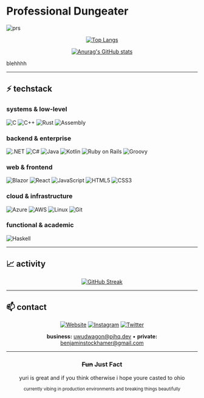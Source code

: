 # Professional Dungeater 
![prs](https://img.shields.io/badge/dynamic/json?color=blueviolet&label=Merged%20PRs&query=total_count&url=https%3A%2F%2Fapi.github.com%2Fsearch%2Fissues%3Fq%3Dauthor%3Agcat101%2520type%3Apr%2520is%3Amerged)

<div align="center">

[![Top Langs](https://github-readme-stats-git-masterorgs-github-readme-stats-team.vercel.app/api/top-langs/?username=zeldalorddactivatewindows&langs_count=8&theme=tokyonight&layout=compact&include_orgs=true&hide_border=true)](https://github.com/anuraghazra/github-readme-stats)

[![Anurag's GitHub stats](https://github-readme-stats-git-masterorgs-github-readme-stats-team.vercel.app/api?username=zeldalorddactivatewindows&count_private=true&show_icons=true&theme=tokyonight&include_orgs=true&hide_border=true&bg_color=1a1b27)](https://github.com/anuraghazra/github-readme-stats)

</div>

blehhhh

---

## ⚡ techstack

### systems & low-level
![C](https://img.shields.io/badge/-C-A8B9CC?style=flat&logo=c&logoColor=black)
![C++](https://img.shields.io/badge/-C++-00599C?style=flat&logo=cplusplus&logoColor=white)
![Rust](https://img.shields.io/badge/-Rust-000000?style=flat&logo=rust&logoColor=white)
![Assembly](https://img.shields.io/badge/-x86%20Assembly-654FF0?style=flat&logo=assemblyscript&logoColor=white)

### backend & enterprise
![.NET](https://img.shields.io/badge/-.NET-512BD4?style=flat&logo=.net&logoColor=white)
![C#](https://img.shields.io/badge/-C%23-239120?style=flat&logo=csharp&logoColor=white)
![Java](https://img.shields.io/badge/-Java-007396?style=flat&logo=openjdk&logoColor=white)
![Kotlin](https://img.shields.io/badge/-Kotlin-7F52FF?style=flat&logo=kotlin&logoColor=white)
![Ruby on Rails](https://img.shields.io/badge/-Ruby%20on%20Rails-CC0000?style=flat&logo=ruby-on-rails&logoColor=white)
![Groovy](https://img.shields.io/badge/-Groovy-4298B8?style=flat&logo=apache-groovy&logoColor=white)

### web & frontend
![Blazor](https://img.shields.io/badge/-Blazor-512BD4?style=flat&logo=blazor&logoColor=white)
![React](https://img.shields.io/badge/-React-61DAFB?style=flat&logo=react&logoColor=black)
![JavaScript](https://img.shields.io/badge/-JavaScript-F7DF1E?style=flat&logo=javascript&logoColor=black)
![HTML5](https://img.shields.io/badge/-HTML5-E34F26?style=flat&logo=html5&logoColor=white)
![CSS3](https://img.shields.io/badge/-CSS3-1572B6?style=flat&logo=css3&logoColor=white)

### cloud & infrastructure
![Azure](https://img.shields.io/badge/-Azure-0089D6?style=flat&logo=microsoft-azure&logoColor=white)
![AWS](https://img.shields.io/badge/-AWS-232F3E?style=flat&logo=amazon-aws&logoColor=white)
![Linux](https://img.shields.io/badge/-Linux-FCC624?style=flat&logo=linux&logoColor=black)
![Git](https://img.shields.io/badge/-Git-F05032?style=flat&logo=git&logoColor=white)

### functional & academic
![Haskell](https://img.shields.io/badge/-Haskell-5D4F85?style=flat&logo=haskell&logoColor=white)

---

## 📈 activity

<div align="center">

[![GitHub Streak](https://streak-stats.demolab.com/?user=zeldalorddactivatewindows&theme=tokyonight&hide_border=true&background=1a1b27)](https://git.io/streak-stats)

</div>

---

## 📫 contact

<div align="center">

[![Website](https://img.shields.io/badge/-pjhq.dev-000000?style=for-the-badge&logo=About.me&logoColor=white)](https://www.pjhq.dev/)
[![Instagram](https://img.shields.io/badge/-@vielzukuhl-E4405F?style=for-the-badge&logo=instagram&logoColor=white)](https://www.instagram.com/vielzukuhl)
[![Twitter](https://img.shields.io/badge/-@Benjami17351584-1DA1F2?style=for-the-badge&logo=twitter&logoColor=white)](https://x.com/Benjami17351584)

**business:** uwudwagon@pjhq.dev • **private:** benjaminstockhamer@gmail.com

</div>

---

<div align="center">

### ~~Fun~~ Just Fact
yuri is great and if you think otherwise i hope youre casted to ohio

<sub>currently vibing in production environments and breaking things beautifully</sub>

</div>

